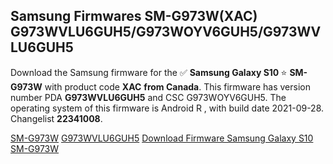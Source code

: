 <h2>Samsung Firmwares SM-G973W(XAC) G973WVLU6GUH5/G973WOYV6GUH5/G973WVLU6GUH5</h2>
Download the Samsung firmware for the ✅ <strong>Samsung Galaxy S10 </strong> ⭐ <strong>SM-G973W</strong> with product code <strong>XAC</strong> <strong> from Canada</strong>. This firmware has version number PDA <strong>G973WVLU6GUH5</strong> and CSC G973WOYV6GUH5. The operating system of this firmware is Android R , with build date 2021-09-28. Changelist <strong>22341008</strong>.


[SM-G973W](https://samfirm.shop/samsung/model/SM-G973W)
[G973WVLU6GUH5](https://samfirm.shop/samsung/pda/G973WVLU6GUH5)
[Download Firmware Samsung Galaxy S10 SM-G973W](https://samfirm.shop/samsung/firmware/460538)
